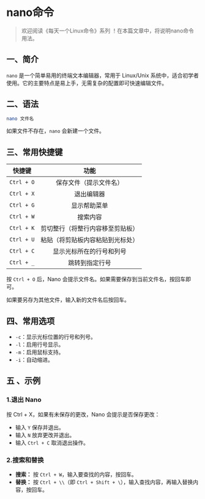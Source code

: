# nano命令



> 欢迎阅读《每天一个Linux命令》系列 ！在本篇文章中，将说明nano命令用法。

## 一、简介

`nano` 是一个简单易用的终端文本编辑器，常用于 Linux/Unix 系统中，适合初学者使用。它的主要特点是易上手，无需复杂的配置即可快速编辑文件。



## 二、语法

```bash
nano 文件名
```

如果文件不存在，`nano` 会新建一个文件。



## 三、常用快捷键

|   快捷键   |               功能               |
| :--------: | :------------------------------: |
| `Ctrl + O` |      保存文件（提示文件名）      |
| `Ctrl + X` |            退出编辑器            |
| `Ctrl + G` |           显示帮助菜单           |
| `Ctrl + W` |             搜索内容             |
| `Ctrl + K` | 剪切整行（将整行内容移至剪贴板） |
| `Ctrl + U` | 粘贴（将剪贴板内容粘贴到光标处） |
| `Ctrl + C` |     显示光标所在的行号和列号     |
| `Ctrl + _` |          跳转到指定行号          |

按 `Ctrl + O` 后，Nano 会提示文件名。如果需要保存到当前文件名，按回车即可。

如果要另存为其他文件，输入新的文件名后按回车。



## 四、常用选项

- `-c`：显示光标位置的行号和列号。
- `-l`：启用行号显示。
- `-m`：启用鼠标支持。
- `-i`：自动缩进。



## 五 、示例

### 1.退出 Nano

按 Ctrl + X，如果有未保存的更改，Nano 会提示是否保存更改：
- 输入 `Y` 保存并退出。
- 输入 `N` 放弃更改并退出。
- 输入 `Ctrl + C` 取消退出操作。

### 2.搜索和替换

- **搜索：** 按 `Ctrl + W`，输入要查找的内容，按回车。
- **替换：** 按 `Ctrl + \\`（即 `Ctrl + Shift + \`），输入查找内容，再输入替换内容，按回车。